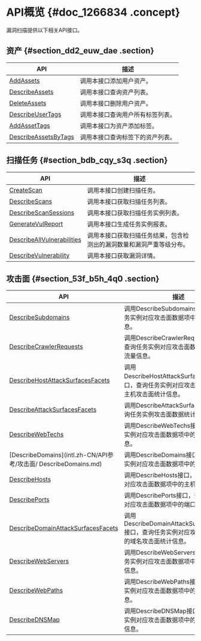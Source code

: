 # API概览 {#doc_1266834 .concept}

漏洞扫描提供以下相关API接口。

## 资产 {#section_dd2_euw_dae .section}

|API|描述|
|---|--|
|[AddAssets](intl.zh-CN/API参考/资产/AddAssets.md)|调用本接口添加用户资产。|
|[DescribeAssets](intl.zh-CN/API参考/资产/DescribeAssets.md)|调用本接口查询资产列表。|
|[DeleteAssets](intl.zh-CN/API参考/资产/DeleteAssets.md)|调用本接口删除用户资产。|
|[DescribeUserTags](intl.zh-CN/API参考/资产/DescribeUserTags.md)|调用本接口查询用户所有标签列表。|
|[AddAssetTags](intl.zh-CN/API参考/资产/AddAssetTags.md)|调用本接口为资产添加标签。|
|[DescribeAssetsByTags](intl.zh-CN/API参考/资产/DescribeAssetsByTags.md)|调用本接口查询标签下的资产列表。|

## 扫描任务 {#section_bdb_cqy_s3q .section}

|API|描述|
|---|--|
|[CreateScan](intl.zh-CN/API参考/扫描任务/CreateScan.md)|调用本接口创建扫描任务。|
|[DescribeScans](intl.zh-CN/API参考/扫描任务/DescribeScans.md)|调用本接口获取扫描任务列表。|
|[DescribeScanSessions](intl.zh-CN/API参考/扫描任务/DescribeScanSessions.md)|调用本接口获取扫描任务实例列表。|
|[GenerateVulReport](intl.zh-CN/API参考/扫描任务/GenerateVulReport.md)|调用本接口生成任务实例报表。|
|[DescribeAllVulnerabilities](intl.zh-CN/API参考/扫描任务/DescribeAllVulnerabilities.md)|调用本接口获取扫描任务结果，包含检测出的漏洞数量和漏洞严重等级分布。|
|[DescribeVulnerability](intl.zh-CN/API参考/扫描任务/DescribeVulnerability.md)|调用本接口获取漏洞详情。|

## 攻击面 {#section_53f_b5h_4q0 .section}

|API|描述|
|---|--|
|[DescribeSubdomains](intl.zh-CN/API参考/攻击面/DescribeSubdomains.md)|调用DescribeSubdomains接口，查询任务实例对应攻击面数据项中的子域名信息。|
|[DescribeCrawlerRequests](intl.zh-CN/API参考/攻击面/DescribeCrawlerRequests.md)|调用DescribeCrawlerRequests接口，查询任务实例对应攻击面数据项中的爬虫流量信息。|
|[DescribeHostAttackSurfacesFacets](intl.zh-CN/API参考/攻击面/DescribeHostAttackSurfacesFacets.md)|调用DescribeHostAttackSurfacesFacets接口，查询任务实例对应攻击面数据项中的主机攻击面统计信息。|
|[DescribeAttackSurfacesFacets](intl.zh-CN/API参考/攻击面/DescribeAttackSurfacesFacets.md)|调用DescribeAttackSurfacesFacets查询任务实例攻击面数据统计信息。|
|[DescribeWebTechs](intl.zh-CN/API参考/攻击面/DescribeWebTechs.md)|调用DescribeWebTechs接口，查询任务实例对应攻击面数据项中的Web应用信息。|
|[DescribeDomains](intl.zh-CN/API参考/攻击面/ DescribeDomains.md)|调用DescribeDomains接口，查询任务实例对应攻击面数据项中的域名信息。|
|[DescribeHosts](intl.zh-CN/API参考/攻击面/DescribeHosts.md)|调用DescribeHosts接口，查询任务实例对应攻击面数据项中的主机列表信息。|
|[DescribePorts](intl.zh-CN/API参考/攻击面/DescribePorts.md)|调用DescribePorts接口，查询任务实例对应攻击面数据项中的端口服务信息。|
|[DescribeDomainAttackSurfacesFacets](intl.zh-CN/API参考/攻击面/DescribeDomainAttackSurfacesFacets.md)|调用DescribeDomainAttackSurfacesFacets接口，查询任务实例对应攻击面数据项中的域名攻击面统计信息。|
|[DescribeWebServers](intl.zh-CN/API参考/攻击面/DescribeWebServers.md)|调用DescribeWebServers接口，查询任务实例对应攻击面数据项中的Web服务器信息。|
|[DescribeWebPaths](intl.zh-CN/API参考/攻击面/DescribeWebPaths.md)|调用DescribeWebPaths接口，查询任务实例对应攻击面数据项中的Web路径信息。|
|[DescribeDNSMap](intl.zh-CN/API参考/攻击面/DescribeDNSMap.md)|调用DescribeDNSMap接口，查询任务实例对应攻击面数据项中的DNS解析记录信息。|

